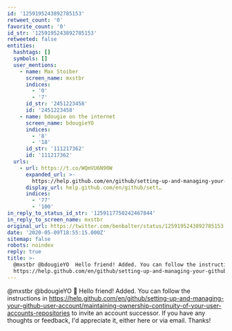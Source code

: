 ```yaml
---
id: '1259195243892785153'
retweet_count: '0'
favorite_count: '0'
id_str: '1259195243892785153'
retweeted: false
entities:
  hashtags: []
  symbols: []
  user_mentions:
    - name: Max Stoiber
      screen_name: mxstbr
      indices:
        - '0'
        - '7'
      id_str: '2451223458'
      id: '2451223458'
    - name: bdougie on the internet
      screen_name: bdougieYO
      indices:
        - '8'
        - '18'
      id_str: '111217362'
      id: '111217362'
  urls:
    - url: https://t.co/WQmVU6N90W
      expanded_url: >-
        https://help.github.com/en/github/setting-up-and-managing-your-github-user-account/maintaining-ownership-continuity-of-your-user-accounts-repositories
      display_url: help.github.com/en/github/sett…
      indices:
        - '77'
        - '100'
in_reply_to_status_id_str: '1259117750242467844'
in_reply_to_screen_name: mxstbr
original_url: https://twitter.com/benbalter/status/1259195243892785153
date: '2020-05-09T18:55:15.000Z'
sitemap: false
robots: noindex
reply: true
title: >-
  @mxstbr @bdougieYO  Hello friend! Added. You can follow the instructions in
  https://help.github.com/en/github/setting-up-and-managing-your-github-user-account/maintaining-ownership-continuity-of-your-user-accounts-repositories…
---
```


@mxstbr @bdougieYO 👋 Hello friend! Added. You can follow the instructions in https://help.github.com/en/github/setting-up-and-managing-your-github-user-account/maintaining-ownership-continuity-of-your-user-accounts-repositories to invite an account successor. If you have any thoughts or feedback, I'd appreciate it, either here or via email. Thanks!